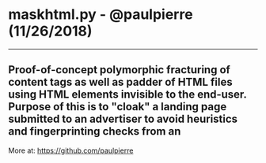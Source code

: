 
 # maskhtml.py - @paulpierre (11/26/2018)
 
 ----------------------------------------------------------------------------------------

 Proof-of-concept polymorphic fracturing of content tags as well as padder of HTML files
 using HTML elements invisible to the end-user. Purpose of this is to "cloak" a landing
 page submitted to an advertiser to avoid heuristics and fingerprinting checks from an
----------------------------------------------------------------------------------------
 More at: https://github.com/paulpierre
